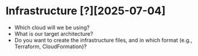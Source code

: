 # Infrastructure [?][2025-07-04]

- Which cloud will we be using?
- What is our target architecture?
- Do you want to create the infrastructure files, and in which format (e.g., Terraform, CloudFormation)?

